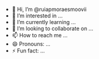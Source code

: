 - 👋 Hi, I’m @ruiapmoraesmoovii
- 👀 I’m interested in ...
- 🌱 I’m currently learning ...
- 💞️ I’m looking to collaborate on ...
- 📫 How to reach me ...
- 😄 Pronouns: ...
- ⚡ Fun fact: ...

<!---
ruiapmoraesmoovii/ruiapmoraesmoovii is a ✨ special ✨ repository because its `README.md` (this file) appears on your GitHub profile.
You can click the Preview link to take a look at your changes.
--->
